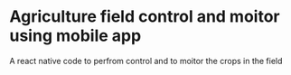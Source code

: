 # Agriculture field control and moitor using mobile app
 A react native code to perfrom control and to moitor the crops in the field
